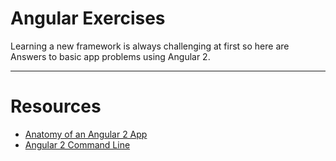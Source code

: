 # Angular Exercises

Learning a new framework is always challenging at first so here are Answers to basic app problems using Angular 2.



---

# Resources

* [Anatomy of an Angular 2 App](http://www.chrisjmendez.com/2016/12/21/anatomy-of-an-angular-2-app/)
* [Angular 2 Command Line](https://cli.angular.io/)